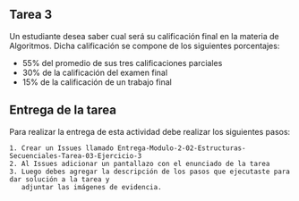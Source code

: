## Tarea 3

Un estudiante desea saber cual será su calificación final en la materia de Algoritmos. Dicha calificación se compone de los siguientes porcentajes:
- 55% del promedio de sus tres calificaciones parciales 
- 30% de la calificación del examen final
- 15% de la calificación de un trabajo final

## Entrega de la tarea

Para realizar la entrega de esta actividad debe realizar los siguientes pasos:

    1. Crear un Issues llamado Entrega-Modulo-2-02-Estructuras-Secuenciales-Tarea-03-Ejercicio-3
    2. Al Issues adicionar un pantallazo con el enunciado de la tarea
    3. Luego debes agregar la descripción de los pasos que ejecutaste para dar solución a la tarea y 
       adjuntar las imágenes de evidencia.  
